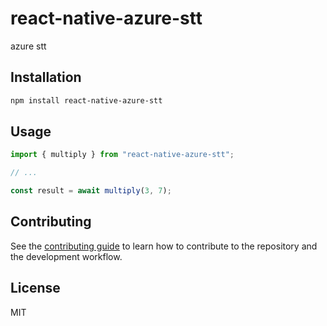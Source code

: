 # react-native-azure-stt

azure stt

## Installation

```sh
npm install react-native-azure-stt
```

## Usage

```js
import { multiply } from "react-native-azure-stt";

// ...

const result = await multiply(3, 7);
```

## Contributing

See the [contributing guide](CONTRIBUTING.md) to learn how to contribute to the repository and the development workflow.

## License

MIT
